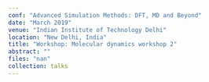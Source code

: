 ```yaml
---
conf: "Advanced Simulation Methods: DFT, MD and Beyond"
date: "March 2019"
venue: "Indian Institute of Technology Delhi"
location: "New Delhi, India"
title: "Workshop: Molecular dynamics workshop 2"
abstract: ""
files: "nan"
collection: talks
---
```


<!--  -->

